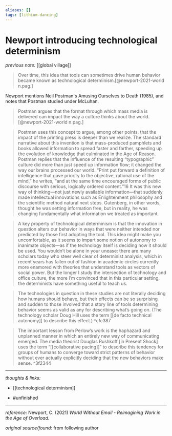 ```yaml
---
aliases: []
tags: [lithium-dancing]
---
```


# Newport introducing technological determinism

_previous note:_ [[global village]]
  
>Over time, this idea that tools can sometimes drive human behavior became known as technological determinism.[@newport-2021-world n.pag.]

Newport mentions Neil Postman's Amusing Ourselves to Death (1985), and notes that Postman studied under McLuhan.

>Postman argues that the format through which mass media is delivered can impact the way a culture thinks about the world.[@newport-2021-world n.pag.] 

>Postman uses this concept to argue, among other points, that the impact of the printing press is deeper than we realize. The standard narrative about this invention is that mass-produced pamphlets and books allowed information to spread faster and farther, speeding up the evolution of knowledge that culminated in the Age of Reason. Postman replies that the influence of the resulting “typographic” culture did more than just speed up information flow; it changed the way our brains processed our world. “Print put forward a definition of intelligence that gave priority to the objective, rational use of the mind,” he writes, “and at the same time encouraged forms of public discourse with serious, logically ordered content.”16 It was this new way of thinking—not just newly available information—that suddenly made intellectual innovations such as Enlightenment philosophy and the scientific method natural next steps. Gutenberg, in other words, thought he was setting information free, but in reality, he was changing fundamentally what information we treated as important.

>A key property of technological determinism is that the innovation in question alters our behavior in ways that were neither intended nor predicted by those first adopting the tool. This idea might make you uncomfortable, as it seems to impart some notion of autonomy to inanimate objects—as if the technology itself is deciding how it should be used. You wouldn’t be alone in your unease: there are many scholars today who steer well clear of determinist analysis, which in recent years has fallen out of fashion in academic circles currently more enamored with theories that understand tools as vectors of social power. But the longer I study the intersection of technology and office culture, the more I’m convinced that in this particular setting, the determinists have something useful to teach us.

>The technologies in question in these studies are not literally deciding how humans should behave, but their effects can be so surprising and sudden to those involved that a story line of tools determining behavior seems as valid as any for describing what’s going on. (The technology scholar Doug Hill uses the term [[de facto technical autonomy]] to describe this effect.) ^cfc387

>The important lesson from Perlow’s work is the haphazard and unplanned manner in which an entirely new way of communicating emerged. The media theorist Douglas Rushkoff [in Present Shock] uses the term “[[collaborative pacing]]” to describe this tendency for groups of humans to converge toward strict patterns of behavior without ever actually explicitly deciding that the new behaviors make sense. ^3f2344

---

_thoughts & links:_

- [[technological determinism]]

- #unfinished 

---

_reference:_ Newport, C. (2021) _World Without Email - Reimagining Work in the Age of Overload._

_original source/found:_ from following author